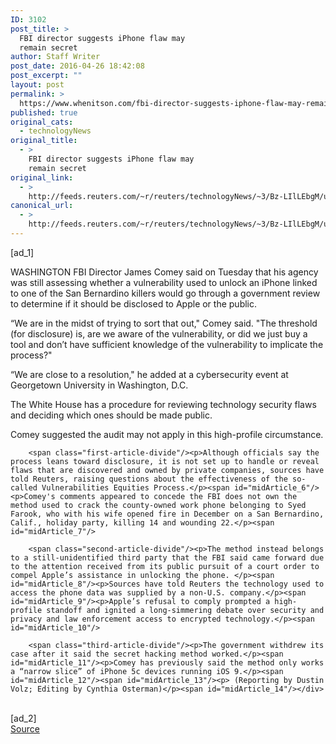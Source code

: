 ```yaml
---
ID: 3102
post_title: >
  FBI director suggests iPhone flaw may
  remain secret
author: Staff Writer
post_date: 2016-04-26 18:42:08
post_excerpt: ""
layout: post
permalink: >
  https://www.whenitson.com/fbi-director-suggests-iphone-flaw-may-remain-secret/
published: true
original_cats:
  - technologyNews
original_title:
  - >
    FBI director suggests iPhone flaw may
    remain secret
original_link:
  - >
    http://feeds.reuters.com/~r/reuters/technologyNews/~3/Bz-LIlLEbgM/us-apple-encryption-flaw-idUSKCN0XN28B
canonical_url:
  - >
    http://feeds.reuters.com/~r/reuters/technologyNews/~3/Bz-LIlLEbgM/us-apple-encryption-flaw-idUSKCN0XN28B
---
```

 [ad_1]
<br><div id="articleText">
<span id="midArticle_start"/>

<span id="midArticle_0"/><span class="focusParagraph" readability="4"><p><span class="articleLocation">WASHINGTON</span> FBI Director James Comey said on Tuesday that his agency was still assessing whether a vulnerability used to unlock an iPhone linked to one of the San Bernardino killers would go through a government review to determine if it should be disclosed to Apple or the public.</p></span><span id="midArticle_1"/><p>“We are in the midst of trying to sort that out," Comey said. "The threshold (for disclosure) is, are we aware of the vulnerability, or did we just buy a tool and don’t have sufficient knowledge of the vulnerability to implicate the process?"</p><span id="midArticle_2"/><p>“We are close to a resolution," he added at a cybersecurity event at Georgetown University in Washington, D.C.</p><span id="midArticle_3"/><p>The White House has a procedure for reviewing technology security flaws and deciding which ones should be made public.</p><span id="midArticle_4"/><p>Comey suggested the audit may not apply in this high-profile circumstance.</p><span id="midArticle_5"/>
        
        <span class="first-article-divide"/><p>Although officials say the process leans toward disclosure, it is not set up to handle or reveal flaws that are discovered and owned by private companies, sources have told Reuters, raising questions about the effectiveness of the so-called Vulnerabilities Equities Process.</p><span id="midArticle_6"/><p>Comey's comments appeared to concede the FBI does not own the method used to crack the county-owned work phone belonging to Syed Farook, who with his wife opened fire in December on a San Bernardino, Calif., holiday party, killing 14 and wounding 22.</p><span id="midArticle_7"/>
        
        <span class="second-article-divide"/><p>The method instead belongs to a still-unidentified third party that the FBI said came forward due to the attention received from its public pursuit of a court order to compel Apple’s assistance in unlocking the phone. </p><span id="midArticle_8"/><p>Sources have told Reuters the technology used to access the phone data was supplied by a non-U.S. company.</p><span id="midArticle_9"/><p>Apple’s refusal to comply prompted a high-profile standoff and ignited a long-simmering debate over security and privacy and law enforcement access to encrypted technology.</p><span id="midArticle_10"/>
        
        <span class="third-article-divide"/><p>The government withdrew its case after it said the secret hacking method worked.</p><span id="midArticle_11"/><p>Comey has previously said the method only works a “narrow slice” of iPhone 5c devices running iOS 9.</p><span id="midArticle_12"/><span id="midArticle_13"/><p> (Reporting by Dustin Volz; Editing by Cynthia Osterman)</p><span id="midArticle_14"/></div>
<br>[ad_2]
<br><a href="http://feeds.reuters.com/~r/reuters/technologyNews/~3/Bz-LIlLEbgM/us-apple-encryption-flaw-idUSKCN0XN28B">Source </a>